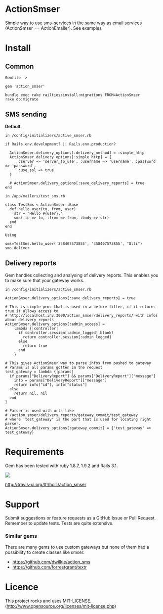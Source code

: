 # ActionSmser

Simple way to use sms-services in the same way as email services (ActionSmser == ActionEmailer). See examples

# Install


## Common

```
Gemfile ->

gem 'action_smser'

bundle exec rake railties:install:migrations FROM=ActionSmser
rake db:migrate
```

## SMS sending

**Default**

```
in /config/initializers/active_smser.rb

if Rails.env.development? || Rails.env.production?

  ActionSmser.delivery_options[:delivery_method] = :simple_http
  ActionSmser.delivery_options[:simple_http] = {
      :server => 'server_to_use', :username => 'username', :password => 'password',
      :use_ssl => true
  }

  # ActionSmser.delivery_options[:save_delivery_reports] = true
end

```

```
in /app/mailers/test_sms.rb

class TestSms < ActionSmser::Base
  def hello_user(to, from, user)
    str = "Hello #{user}."
    sms(:to => to, :from => from, :body => str)
  end
end
```

```
Using

sms=TestSms.hello_user('358407573855', '358407573855', "Olli")
sms.deliver
```

## Delivery reports

Gem handles collecting and analysing of delivery reports. This enables you to make sure that your gateway works.

```
in /config/initializers/active_smser.rb

ActionSmser.delivery_options[:save_delivery_reports] = true

# This is simple proc that is used in a before filter, if it returns true it allows access to
# http://localhost.inv:3000/action_smser/delivery_reports/ with infos about delivery reports
ActionSmser.delivery_options[:admin_access] =
    lambda {|controller|
      if controller.session[:admin_logged].blank?
        return controller.session[:admin_logged]
      else
        return true
      end
    }

# This gives ActionSmser way to parse infos from pushed to gateway
# Params is all params gotten in the request
test_gateway = lambda {|params|
  if params["DeliveryReport"] && params["DeliveryReport"]["message"]
    info = params["DeliveryReport"]["message"]
    return info["id"], info["status"]
  else
    return nil, nil
  end
}

# Parser is used with urls like
# /action_smser/delivery_reports/gateway_commit/test_gateway
# where 'test_gateway' is the part that is used for locating right parser.
ActionSmser.delivery_options[:gateway_commit] = {'test_gateway' => test_gateway}

```


# Requirements

Gem has been tested with ruby 1.8.7, 1.9.2 and Rails 3.1.

[<img src="https://secure.travis-ci.org/holli/action_smser.png" />](http://travis-ci.org/holli/action_smser)

http://travis-ci.org/#!/holli/action_smser

# Support

Submit suggestions or feature requests as a GitHub Issue or Pull Request. Remember to update tests. Tests are quite extensive.


### Similar gems

There are many gems to use custom gateways but none of them had a possibility to create classes like smser.

- https://github.com/dwilkie/action_sms
- https://github.com/forrestgrant/textr

# Licence

This project rocks and uses MIT-LICENSE. (http://www.opensource.org/licenses/mit-license.php)

